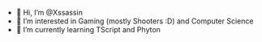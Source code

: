 - 👋 Hi, I’m @Xssassin
- 👀 I’m interested in Gaming (mostly Shooters :D) and Computer Science  
- 🌱 I’m currently learning TScript and Phyton

<!---
Xssassin/Xssassin is a ✨ special ✨ repository because its `README.md` (this file) appears on your GitHub profile.
You can click the Preview link to take a look at your changes.
--->
